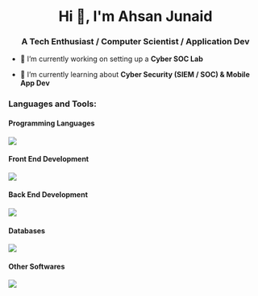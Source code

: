
<h1 align="center">Hi 👋, I'm Ahsan Junaid</h1>
<h3 align="center">A Tech Enthusiast / Computer Scientist / Application Dev</h3>

- 🔭 I’m currently working on setting up a **Cyber SOC Lab**

- 🌱 I’m currently learning about **Cyber Security (SIEM / SOC) & Mobile App Dev**



<p align="left">
</p>

<h3 align="left">Languages and Tools:</h3>
<h4 align="left">Programming Languages</h4>
<img src="https://skillicons.dev/icons?i=py,cpp,php" />
</p>

<h4 align="left">Front End Development</h4>
<img src="https://skillicons.dev/icons?i=html,css,js,bootstrap" />
</p>

<h4 align="left">Back End Development</h4>
<p align="left">
<img src="https://skillicons.dev/icons?i=php,django,heroku" />
</p>


<h4 align="left">Databases</h4>
<p align="left">
<img src="https://skillicons.dev/icons?i=mysql,sqlite" />
</p>


<h4 align="left">Other Softwares</h4>
<p align="left"> 
     <img src="https://skillicons.dev/icons?i=linux,cloudflare,visualstudio,ai,ps" />
</p>
